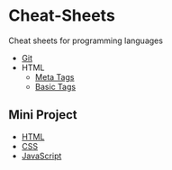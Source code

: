 # Cheat-Sheets
Cheat sheets for programming languages

- [Git](https://github.com/Notios/Cheat-Sheets/blob/master/GIT.md)
- HTML
  - [Meta Tags](https://github.com/Notios/Cheat-Sheets/blob/master/HTML-Meta-Tags.md)
  - [Basic Tags](https://github.com/Notios/Cheat-Sheets/blob/master/tutorial.html)
## Mini Project
  - [HTML](https://github.com/Notios/Cheat-Sheets/blob/master/myhtml.html)
  - [CSS](https://github.com/Notios/Cheat-Sheets/blob/master/mycss.css)
  - [JavaScript](https://github.com/Notios/Cheat-Sheets/blob/master/myjs.js)
  
